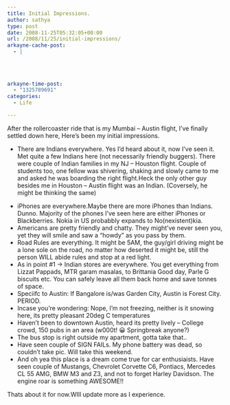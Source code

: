 ```yaml
---
title: Initial Impressions.
author: sathya
type: post
date: 2008-11-25T05:32:05+00:00
url: /2008/11/25/initial-impressions/
arkayne-cache-post:
  - |
    
    
    
    
arkayne-time-post:
  - "1325789691"
categories:
  - Life

---
```

After the rollercoaster ride that is my Mumbai &#8211; Austin flight, I&#8217;ve finally settled down here, Here&#8217;s been my initial impressions.

  * There are Indians everywhere. Yes I&#8217;d heard about it, now I&#8217;ve seen it. Met quite a few Indians here (not necessarily friendly buggers). There were couple of Indian families in my NJ &#8211; Houston flight. Couple of students too, one fellow was shivering, shaking and slowly came to me and asked he was boarding the right flight.Heck the only other guy besides me in Houston &#8211; Austin flight was an Indian. (Coversely, he might be thinking the same)

<!--more-->

  * iPhones are everywhere.Maybe there are more iPhones than Indians. Dunno. Majority of the phones I&#8217;ve seen here are either iPhones or Blackberries. Nokia in US probabbly expands to No(nexistent)kia.
  * Americans are pretty friendly and chatty. They might&#8217;ve never seen you, yet they will smile and saw a &#8220;howdy&#8221; as you pass by them.
  * Road Rules are everything. It might be 5AM, the guy/girl driving might be a lone sole on the road, no matter how deserted it might be, still the person WILL abide rules and stop at a red light.
  * As in point #1 -> Indian stores are everywhere. You get everything from Lizzat Pappads, MTR garam masalas, to Brittania Good day, Parle G biscuits etc. You can safely leave all them back home and save tonnes of space.
  * Speciifc to Austin: If Bangalore is/was Garden City, Austin is Forest City. PERIOD.
  * Incase you&#8217;re wondering: Nope, I&#8217;m not freezing, neither is it snowing here, its pretty pleasant 20deg C temperatures
  * Haven&#8217;t been to downtown Austin, heard its pretty lively &#8211; College crowd, 150 pubs in an area (w000t! 😀 Springbreak anyone?)
  * The bus stop is right outside my apartment, gotta take that..
  * Have seen couple of SIGN FAILs. My phone battery was dead, so couldn&#8217;t take pic. Will take this weekend.
  * And oh yea this place is a dream come true for car enthusiaists. Have seen couple of Mustangs, Chevrolet Corvette C6, Pontiacs, Mercedes CL 55 AMG, BMW M3 and Z3, and not to forget Harley Davidson. The engine roar is something AWESOME!!

Thats about it for now.WIll update more as I experience.

